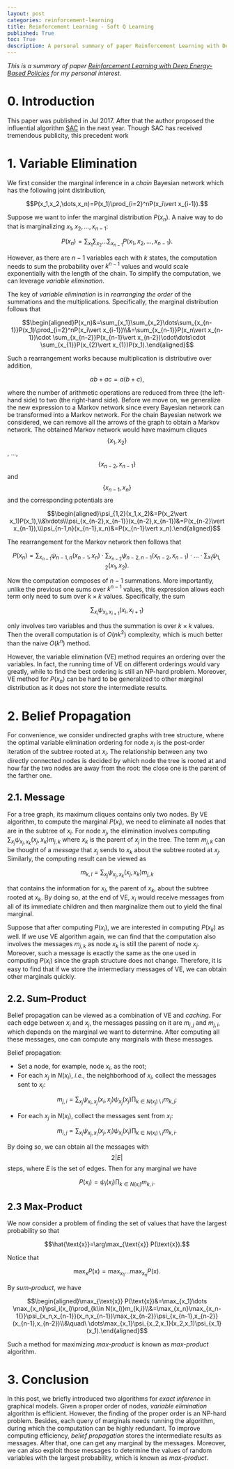 ```yaml
---
layout: post
categories: reinforcement-learning
title: Reinforcement Learning - Soft Q Learning
published: True
toc: True
description: A personal summary of paper Reinforcement Learning with Deep Energy-Based Policies.
---
```


*This is a summary of paper [Reinforcement Learning with Deep Energy-Based Policies](https://arxiv.org/pdf/1702.08165.pdf) for my personal interest.*

# 0. Introduction

This paper was published in Jul 2017. After that the author proposed the influential algorithm [SAC](https://arxiv.org/pdf/1801.01290.pdf) in the next year. Though SAC has received tremendous publicity, this precedent work 

# 1. Variable Elimination

We first consider the marginal inference in a *chain* Bayesian network which has the following joint distribution,

$$P(x_1,x_2,\dots,x_n)=P(x_1)\prod_{i=2}^nP(x_i\vert x_{i-1}).$$

Suppose we want to infer the marginal distribution $P(x_n)$. A naive way to do that is marginalizing $x_1,x_2,\dots,x_{n-1}$:

$$P(x_n)=\sum_{x_1}\sum_{x_2}\dots\sum_{x_{n-1}}P(x_1,x_2,\dots,x_{n-1}).$$

However, as there are $n-1$ variables each with $k$ states, the computation needs to sum the probability over $k^{n-1}$ values and would scale exponentially with the length of the chain. To simplify the computation, we can leverage *variable elimination*.

The key of *variable elimination* is in *rearranging the order* of the summations and the multiplications. Specifically, the marginal distribution follows that

$$\begin{aligned}P(x_n)&=\sum_{x_1}\sum_{x_2}\dots\sum_{x_{n-1}}P(x_1)\prod_{i=2}^nP(x_i\vert x_{i-1})\\&=\sum_{x_{n-1}}P(x_n\vert x_{n-1})\cdot \sum_{x_{n-2}}P(x_{n-1}\vert x_{n-2})\cdot\dots\cdot \sum_{x_{1}}P(x_{2}\vert x_{1})P(x_1).\end{aligned}$$

Such a rearrangement works because multiplication is distributive over addition,

$$ab+ac=a(b+c),$$

where the number of arithmetic operations are reduced from three (the left-hand side) to two (the right-hand side). Before we move on, we generalize the new expression to a Markov network since every Bayesian network can be transformed into a Markov network. For the chain Bayesian network we considered, we can remove all the arrows of the graph to obtain a Markov network. The obtained Markov network would have maximum cliques $$\{x_1,x_2\}$$, …, $$\{x_{n-2},x_{n-1}\}$$ and $$\{x_{n-1},x_{n}\}$$ and the corresponding potentials are

$$\begin{aligned}\psi_{1,2}(x_1,x_2)&=P(x_2\vert x_1)P(x_1),\\&\vdots\\\psi_{x_{n-2},x_{n-1}}(x_{n-2},x_{n-1})&=P(x_{n-2}\vert x_{n-1}),\\\psi_{n-1,n}(x_{n-1},x_n)&=P(x_{n-1}\vert x_n).\end{aligned}$$

The rearrangement for the Markov network then follows that

$$P(x_n)=\sum_{x_{n-1}}\psi_{n-1,n}(x_{n-1}, x_{n})\cdot \sum_{x_{n-2}}\psi_{n-2,n-1}(x_{n-2}, x_{n-1})\cdot\dots\cdot \sum_{x_{1}}\psi_{1,2}(x_1,x_2).$$

Now the computation composes of $n-1$ summations. More importantly, unlike the previous one sums over $k^{n-1}$ values, this expression allows each term only need to sum over $k\times k$ values. Specifically, the sum

$$\sum_{x_i}\psi_{x_i,x_{i+1}}(x_{i},x_{i+1})$$

only involves two variables and thus the summation is over $k\times k$ values. Then the overall computation is of $O(nk^2)$ complexity, which is much better than the naive $O(k^n)$ method.

However, the variable elimination (VE) method requires an ordering over the variables. In fact, the running time of VE on different orderings would vary greatly, while to find the best ordering is still an NP-hard problem. Moreover, VE method for $P(x_n)$ can be hard to be generalized to other marginal distribution as it does not store the intermediate results.

# 2. Belief Propagation

For convenience, we consider undirected graphs with tree structure, where the optimal variable elimination ordering for node $x_i$ is the post-order iteration of the subtree rooted at $x_i$. The relationship between any two directly connected nodes is decided by which node the tree is rooted at and how far the two nodes are away from the root: the close one is the parent of the farther one.

## 2.1. Message

For a tree graph, its maximum cliques contains only two nodes. By VE algorithm, to compute the marginal $P(x_i)$, we need to eliminate all nodes that are in the subtree of $x_i$. For node $x_j$, the elimination involves computing $\sum_{x_j}\psi_{x_j,x_k}(x_j,x_k)m_{j,k}$ where $x_k$ is the parent of $x_j$ in the tree. The term $m_{j,k}$ can be thought of a *message* that $x_j$ sends to $x_k$ about the subtree rooted at $x_j$. Similarly, the computing result can be viewed as

$$m_{k,l}=\sum_{x_j}\psi_{x_j,x_k}(x_j,x_k)m_{j,k}$$

that contains the information for $x_l$, the parent of $x_k$, about the subtree rooted at $x_k$. By doing so, at the end of VE, $x_i$ would receive messages from all of its immediate children and then marginalize them out to yield the final marginal.

Suppose that after computing $P(x_i)$, we are interested in computing $P(x_k)$ as well. If we use VE algorithm again, we can find that the computation also involves the messages $m_{j,k}$ as node $x_k$ is still the parent of node $x_j$. Moreover, such a message is exactly the same as the one used in computing $P(x_i)$ since the graph structure does not change. Therefore, it is easy to find that if we store the intermediary messages of VE, we can obtain other marginals quickly.

## 2.2. Sum-Product

Belief propagation can be viewed as a combination of VE and *caching*. For each edge between $x_i$ and $x_j$, the messages passing on it are $m_{i,j}$ and $m_{j,i}$, which depends on the marginal we want to determine. After computing all these messages, one can compute any marginals with these messages.

Belief propagation:

- Set a node, for example, node $x_i$, as the root;
- For each $x_j$ in $N(x_i)$, *i.e.,* the neighborhood of $x_i$, collect the messages sent to $x_i$:

$$m_{j,i}=\sum_{x_j}\psi_{x_i,x_j}(x_i,x_j)\psi_{x_j}(x_j)\prod_{k\in N(x_j)\setminus i}m_{k,j};$$

- For each $x_j$ in $N(x_i)$, collect the messages sent from $x_i$:

$$m_{i,j}=\sum_{x_i}\psi_{x_j,x_i}(x_j,x_i)\psi_{x_i}(x_i)\prod_{k\in N(x_i)\setminus j}m_{k,i}.$$

By doing so, we can obtain all the messages with $$2\vert E\vert$$ steps, where $E$ is the set of edges. Then for any marginal we have

$$P(x_i)=\psi_i(x_i)\prod_{k\in N(x_i)}m_{k,i}.$$

## 2.3 Max-Product

We now consider a problem of finding the set of values that have the largest probability so that

$$\hat{\text{x}}=\arg\max_{\text{x}} P(\text{x}).$$

Notice that

$$\max_{\text{x}} P(\text{x})=\max_{\text{x}_1}\dots \max_{\text{x}_n}P(\text{x}).$$

By *sum-product*, we have

$$\begin{aligned}\max_{\text{x}} P(\text{x})&=\max_{x_1}\dots \max_{x_n}\psi_i(x_i)\prod_{k\in N(x_i)}m_{k,i}\\&=\max_{x_n}\max_{x_n-1{}}\psi_{x_n,x_{n-1}}(x_n,x_{n-1})\max_{x_{n-2}}\psi_{x_{n-1},x_{n-2}}(x_{n-1},x_{n-2})\\&\quad\ \dots\max_{x_1}\psi_{x_2,x_1}(x_2,x_1)\psi_{x_1}(x_1).\end{aligned}$$

Such a method for maximizing *max-product* is known as *max-product* algorithm.

# 3. Conclusion

In this post, we briefly introduced two algorithms for *exact inference* in graphical models. Given a proper order of nodes, *variable elimination* algorithm is efficient. However, the finding of the proper order is an NP-hard problem. Besides, each query of marginals needs running the algorithm, during which the computation can be highly redundant. To improve computing efficiency, *belief propagation* stores the intermediate results as messages. After that, one can get any marginal by the messages. Moreover, we can also exploit those messages to determine the values of random variables with the largest probability, which is known as *max-product*.

